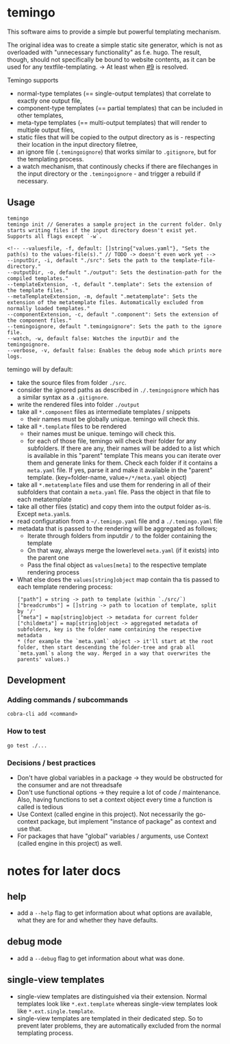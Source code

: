 # temingo

This software aims to provide a simple but powerful templating mechanism.

The original idea was to create a simple static site generator, which is not as overloaded with "unnecessary functionality" as f.e. hugo.
The result, though, should not specifically be bound to website contents, as it can be used for any textfile-templating. -> At least when [#9](https://github.com/thetillhoff/temingo/issues/9) is resolved.

Temingo supports
- normal-type templates (== single-output templates) that correlate to exactly one output file,
- component-type templates (== partial templates) that can be included in other templates,
- meta-type templates (== multi-output templates) that will render to multiple output files,
- static files that will be copied to the output directory as is - respecting their location in the input directory filetree,
- an ignore file (`.temingoignore`) that works similar to `.gitignore`, but for the templating process.
- a watch mechanism, that continously checks if there are filechanges in the input directory or the `.temingoignore` - and trigger a rebuild if necessary.

## Usage
```
temingo
temingo init // Generates a sample project in the current folder. Only starts writing files if the input directory doesn't exist yet. Supports all flags except `-w`.
```

```
<!-- --valuesfile, -f, default: []string{"values.yaml"}, "Sets the path(s) to the values-file(s)." // TODO -> doesn't even work yet -->
--inputDir, -i, default "./src": Sets the path to the template-file-directory."
--outputDir, -o, default "./output": Sets the destination-path for the compiled templates."
--templateExtension, -t, default ".template": Sets the extension of the template files."
--metaTemplateExtension, -m, default ".metatemplate": Sets the extension of the metatemplate files. Automatically excluded from normally loaded templates."
--componentExtension, -c, default ".component": Sets the extension of the component files."
--temingoignore, default ".temingoignore": Sets the path to the ignore file.
--watch, -w, default false: Watches the inputDir and the temingoignore.
--verbose, -v, default false: Enables the debug mode which prints more logs.
```

temingo will by default:
- take the source files from folder `./src`.
- consider the ignored paths as described in `./.temingoignore` which has a similar syntax as a `.gitignore`.
- write the rendered files into folder `./output`
- take all `*.component` files as intermediate templates / snippets
  - their names must be globally unique. temingo will check this.
- take all `*.template` files to be rendered
  - their names must be unique. temingo will check this.
  - for each of those file, temingo will check their folder for any subfolders. If there are any, their names will be added to a list which is available in this "parent" template
    This means you can iterate over them and generate links for them.
    Check each folder if it contains a `meta.yaml` file. If yes, parse it and make it available in the "parent" template. (key=folder-name, value=`/*/meta.yaml` object)
- take all `*.metatemplate` files and use them for rendering in all of their subfolders that contain a `meta.yaml` file. Pass the object in that file to each metatemplate
- take all other files (static) and copy them into the output folder as-is. Except `meta.yaml`s.
- read configuration from a `~/.temingo.yaml` file and a `./.temingo.yaml` file
- metadata that is passed to the rendering will be aggregated as follows;
  - Iterate through folders from inputdir `/` to the folder containing the template
  - On that way, always merge the lowerlevel `meta.yaml` (if it exists) into the parent one
  - Pass the final object as `values[meta]` to the respective template rendering process
- What else does the `values[string]object` map contain tha tis passed to each template rendering process:
  ```
  ["path"] = string -> path to template (within `./src/`)
  ["breadcrumbs"] = []string -> path to location of template, split by '/'
  ["meta"] = map[string]object -> metadata for current folder
  ["childmeta"] = map[string]object -> aggregated metadata of subfolders, key is the folder name containing the respective metadata
  * (for example the `meta.yaml` object -> it'll start at the root folder, then start descending the folder-tree and grab all `meta.yaml`s along the way. Merged in a way that overwrites the parents' values.)
  ```

<!--
TODO
temingo _can_ do (alternatively this should be put into a dedicated application ("website optimizer"?) which could also include submodules like minifyCss, minifyHtml, minifyJs, prettifyCss, prettityHtml, prettifyJs):
- content validation, for example check if the result is valid html according to the last file extension of the file. Supported extensions:
  - `.html`
  - `.css`
  - `.js`
- content minification, for example for html files. Supported extensions:
  - `.html`
  - `.css`
  - `.js`
- optimized media embedding, for example for images. Supported media:
  - images
  - svg (pregenerate different colors?)
-->

<!--
TODO
Instead of doing os.Stat all the time, write functions that check against the existing internal filetree
-->

<!--
TODO
- write unit tests
- Set proper cmd descriptions
- think how the path processing in Render(), Init(), and Watch() can be simplified in a way that doesn't require dedicated testing...

- fail on invalid folder names (special chars etc) -> might be better in verifyHtml()
- inform dev-server (serve? import as package?) via websocket, that there was a change. auto-include library for cache-reset and refresh websocket connection
- pass global variables like datetime (both one value for all, f.e. startTime, but also renderTime?)
- fileWatcher should check if the renderedTemplate is actually different from the existing file (in output/) -> hash if the files exist, check rendered stuff only writeFile when an actual change occured -> take double care of files that are created newly / deleted
- automatically prettify generated files by default - or minify, depending on configuration
- prettifyHtml, minifyHtml, and the Css and Js equivalents must be dedicated packages. If they need to be implemented manually, but them in dedicated repos.

- components can be packed into "component libraries", similar to a package.json. maybe `component.yaml`, `import.yaml` or `dependency.yaml`.
  - references are to git repos and tags therein.
  - alternatively introduce a global registry for components, like godocs
  - either helm-repo approach, or apt/godocs-approach
  - local overrides should still be possible / components need to be able to be adjusted per project still
  - maybe a `values.yaml` (optional) that can add additional properties/variables or overriding default ones for the whole lib
- make it possible to print all css dependencies & overriding tree -> per component
- use html <meta> tag for listview attributes
- (div-merge on minifyHtml) // might clash with css rules...
- templating engine should savea pamming of (inserted) line-numbers. That way, when the html/css/js is invalid, it can point to the corrent file and line.
-->

<!--
html parser notes
- parent -> Node / node-ref
- siblings -> []Node
- attributes (contains, not equals) -> map[string]string
- content -> string/[]Node
-->

## Development
### Adding commands / subcommands
`cobra-cli add <command>`

### How to test
```
go test ./...
```

### Decisions / best practices
- Don't have global variables in a package -> they would be obstructed for the consumer and are not threadsafe
- Don't use functional options -> they require a lot of code / maintenance. Also, having functions to set a context object every time a function is called is tedious
- Use Context (called engine in this project). Not necessarily the go-context package, but implement "instance of package" as context and use that.
- For packages that have "global" variables / arguments, use Context (called engine in this project) as well.


# notes for later docs
## help
- add a `--help` flag to get information about what options are available, what they are for and whether they have defaults.
## debug mode
- add a `--debug` flag to get information about what was done.
## single-view templates
- single-view templates are distinguished via their extension. Normal templates look like `*.ext.template` whereas single-view templates look like `*.ext.single.template`.
- single-view templates are templated in their dedicated step. So to prevent later problems, they are automatically excluded from the normal templating process.
